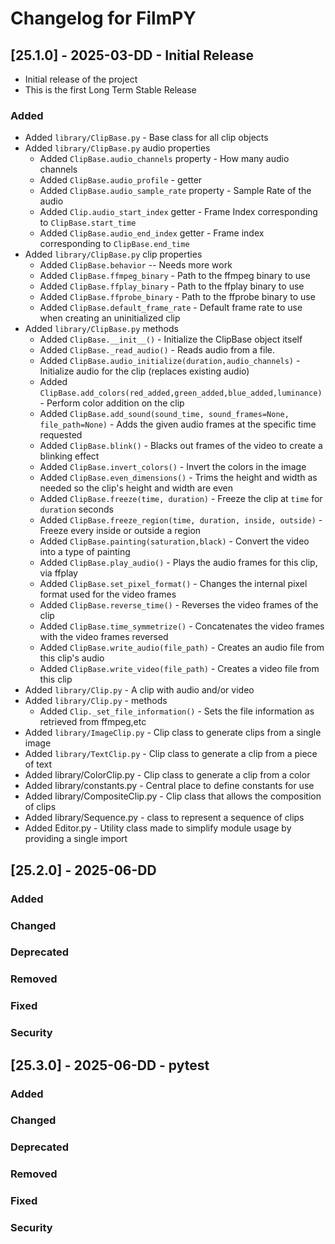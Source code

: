 # Changelog for FilmPY

## [25.1.0] - 2025-03-DD - Initial Release

- Initial release of the project
- This is the first Long Term Stable Release

### Added
- Added `library/ClipBase.py` - Base class for all clip objects
- Added `library/ClipBase.py` audio properties
  - Added `ClipBase.audio_channels` property - How many audio channels 
  - Added `ClipBase.audio_profile` - getter
  - Added `ClipBase.audio_sample_rate` property - Sample Rate of the audio
  - Added `Clip.audio_start_index` getter - Frame Index corresponding to `ClipBase.start_time`
  - Added `ClipBase.audio_end_index` getter - Frame index corresponding to `ClipBase.end_time`
- Added `library/ClipBase.py` clip properties
  - Added `ClipBase.behavior` -- Needs more work
  - Added `ClipBase.ffmpeg_binary` - Path to the ffmpeg binary to use
  - Added `ClipBase.ffplay_binary` - Path to the ffplay binary to use
  - Added `ClipBase.ffprobe_binary` - Path to the ffprobe binary to use
  - Added `ClipBase.default_frame_rate` - Default frame rate to use when creating an uninitialized clip
- Added `library/ClipBase.py` methods
  - Added `ClipBase.__init__()` - Initialize the ClipBase object itself 
  - Added `ClipBase._read_audio()` - Reads audio from a file.
  - Added `ClipBase.audio_initialize(duration,audio_channels)` - Initialize audio for the clip (replaces existing audio)
  - Added `ClipBase.add_colors(red_added,green_added,blue_added,luminance)` - Perform color addition on the clip
  - Added `ClipBase.add_sound(sound_time, sound_frames=None, file_path=None)` - Adds the given audio frames at the specific time requested
  - Added `ClipBase.blink()` - Blacks out frames of the video to create a blinking effect
  - Added `ClipBase.invert_colors()` - Invert the colors in the image
  - Added `ClipBase.even_dimensions()` - Trims the height and width as needed so the clip's height and width are even
  - Added `ClipBase.freeze(time, duration)` - Freeze the clip at `time` for `duration` seconds
  - Added `ClipBase.freeze_region(time, duration, inside, outside)` -Freeze every inside or outside a region
  - Added `ClipBase.painting(saturation,black)` - Convert the video into a type of painting 
  - Added `ClipBase.play_audio()` - Plays the audio frames for this clip, via ffplay
  - Added `ClipBase.set_pixel_format()` - Changes the internal pixel format used for the video frames
  - Added `ClipBase.reverse_time()` - Reverses the video frames of the clip
  - Added `ClipBase.time_symmetrize()` - Concatenates the video frames with the video frames reversed
  - Added `ClipBase.write_audio(file_path)` - Creates an audio file from this clip's audio
  - Added `ClipBase.write_video(file_path)` - Creates a video file from this clip
- Added `library/Clip.py` - A clip with audio and/or video
- Added `library/Clip.py` - methods
  - Added `Clip._set_file_information()` - Sets the file information as retrieved from ffmpeg,etc
- Added `library/ImageClip.py` - Clip class to generate clips from a single image
- Added `library/TextClip.py` - Clip class to generate a clip from a piece of text
- Added library/ColorClip.py - Clip class to generate a clip from a color
- Added library/constants.py - Central place to define constants for use
- Added library/CompositeClip.py - Clip class that allows the composition of clips 
- Added library/Sequence.py - class to represent a sequence of clips
- Added Editor.py - Utility class made to simplify module usage by providing a single import

## [25.2.0] - 2025-06-DD
### Added
### Changed
### Deprecated
### Removed
### Fixed
### Security

## [25.3.0] - 2025-06-DD - pytest
### Added
### Changed
### Deprecated
### Removed
### Fixed
### Security


